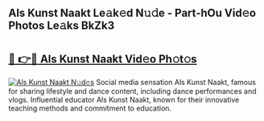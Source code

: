 ## Als Kunst Naakt Le𝚊k𝚎d N𝚞𝚍e - Part-hOu Vid𝚎o Photos Le𝚊ks BkZk3

# <h2><a href="http://fbasx94.evod.top/?m=Als+Kunst+Naakt">🔗 👉🔴 Als Kunst Naakt Vid𝚎o Ph𝚘t𝚘s</a></h2>

[![Als Kunst Naakt N𝚞d𝚎s](https://i.imgur.com/8V9OHl7.gif)](http://fbasx94.evod.top/?m=Als+Kunst+Naakt)
Social media sensation Als Kunst Naakt, famous for sharing lifestyle and dance content, including dance performances and vlogs. Influential educator Als Kunst Naakt, known for their innovative teaching methods and commitment to education. 
